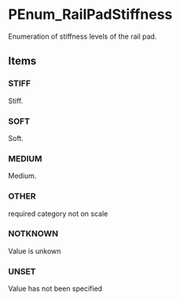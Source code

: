 # PEnum_RailPadStiffness

Enumeration of stiffness levels of the rail pad.
<!-- end of short definition -->

## Items

### STIFF
Stiff.

### SOFT
Soft.

### MEDIUM
Medium.

### OTHER
required category not on scale

### NOTKNOWN
Value is unkown

### UNSET
Value has not been specified
